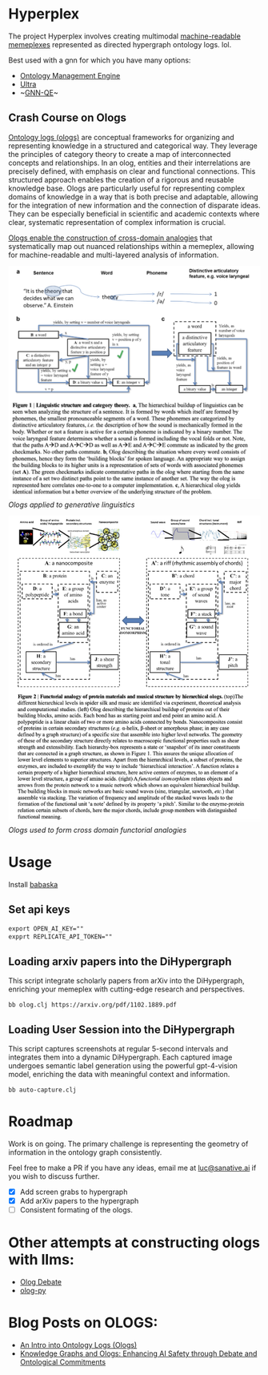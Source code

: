 # Hyperplex
The project Hyperplex involves creating multimodal [machine-readable memeplexes](https://web.archive.org/web/20230314182803/http://www.susanblackmore.uk/wp-content/uploads/2017/05/JCS03.pdf) represented as directed hypergraph ontology logs. lol.

Best used with a gnn for which you have many options:
- [Ontology Management Engine](https://github.com/cyber-phys/ontology)
- [Ultra](https://github.com/DeepGraphLearning/ULTRA)
- ~[GNN-QE](https://github.com/cyber-phys/GNN-QE)~

## Crash Course on Ologs
[Ontology logs (ologs)](https://math.mit.edu/~dspivak/informatics/olog.pdf) are conceptual frameworks for organizing and representing knowledge in a structured and categorical way. They leverage the principles of category theory to create a map of interconnected concepts and relationships. In an olog, entities and their interrelations are precisely defined, with emphasis on clear and functional connections. This structured approach enables the creation of a rigorous and reusable knowledge base. Ologs are particularly useful for representing complex domains of knowledge in a way that is both precise and adaptable, allowing for the integration of new information and the connection of disparate ideas. They can be especially beneficial in scientific and academic contexts where clear, systematic representation of complex information is crucial.

[Ologs enable the construction of cross-domain analogies](https://arxiv.org/abs/1111.5297) that systematically map out nuanced relationships within a memeplex, allowing for machine-readable and multi-layered analysis of information.

![](linguistic_structure_category_theory.png)
*Ologs applied to generative linguistics*

![](functorial_analogy.png)
*Ologs used to form cross domain functorial analogies*

# Usage
Install [babaska](https://babashka.org)
## Set api keys
```
export OPEN_AI_KEY=""
expprt REPLICATE_API_TOKEN=""
```
## Loading arxiv papers into the DiHypergraph
This script integrate scholarly papers from arXiv into the DiHypergraph, enriching your memeplex with cutting-edge research and perspectives.
```
bb olog.clj https://arxiv.org/pdf/1102.1889.pdf
```
## Loading User Session into the DiHypergraph
This script captures screenshots at regular 5-second intervals and integrates them into a dynamic DiHypergraph. Each captured image undergoes semantic label generation using the powerful gpt-4-vision model, enriching the data with meaningful context and information.
```
bb auto-capture.clj
```

# Roadmap
Work is on going. The primary challenge is representing the geometry of information in the ontology graph consistently.

Feel free to make a PR if you have any ideas, email me at luc@sanative.ai if you wish to discuss further.

- [x] Add screen grabs to hypergraph
- [x] Add arXiv papers to the hypergraph
- [ ] Consistent formating of the ologs.

# Other attempts at constructing ologs with llms:
- [Olog Debate](https://github.com/cyber-phys/olog-debate)
- [olog-py](https://github.com/Continuum-Corporation/olog)

# Blog Posts on OLOGS:
- [An Intro into Ontology Logs (Ologs)](https://cyber-phys.com/blog/olog/)
- [Knowledge Graphs and Ologs: Enhancing AI Safety through Debate and Ontological Commitments](https://cyber-phys.com/blog/ai-alignment-through-ologs/)
